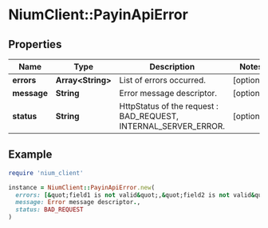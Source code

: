# NiumClient::PayinApiError

## Properties

| Name | Type | Description | Notes |
| ---- | ---- | ----------- | ----- |
| **errors** | **Array&lt;String&gt;** | List of errors occurred. | [optional] |
| **message** | **String** | Error message descriptor. | [optional] |
| **status** | **String** | HttpStatus of the request : BAD_REQUEST, INTERNAL_SERVER_ERROR. | [optional] |

## Example

```ruby
require 'nium_client'

instance = NiumClient::PayinApiError.new(
  errors: [&quot;field1 is not valid&quot;,&quot;field2 is not valid&quot;],
  message: Error message descriptor.,
  status: BAD_REQUEST
)
```

